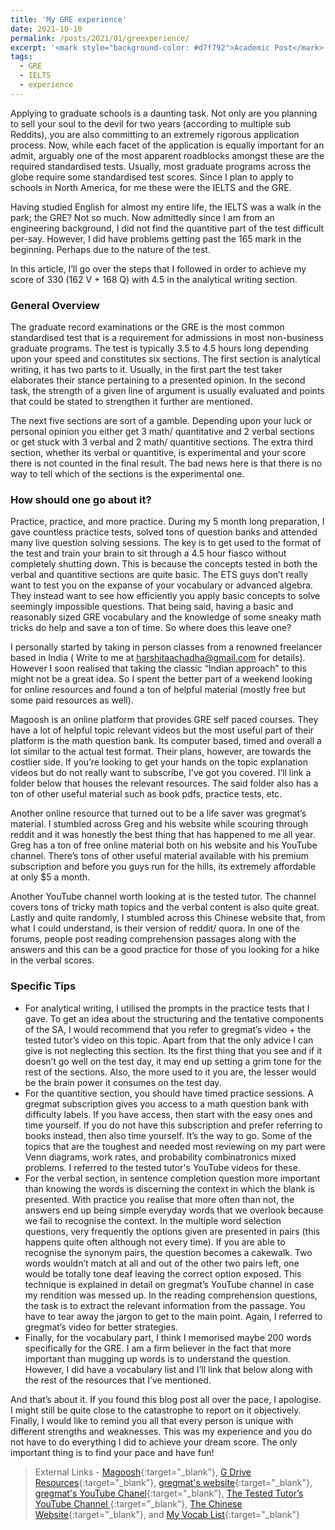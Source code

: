 ```yaml
---
title: 'My GRE experience'
date: 2021-10-10
permalink: /posts/2021/01/greexperience/
excerpt: '<mark style="background-color: #d7f792">Academic Post</mark> Navigating the GRE: Strategies, Resources, and Insights for Conquering the Graduate School Admission Test.'
tags:
  - GRE
  - IELTS
  - experience
---
```


Applying to graduate schools is a daunting task. Not only are you planning to sell your soul to the devil for two years (according to multiple sub Reddits), you are also committing to an extremely rigorous application process. Now, while each facet of the application is equally important for an admit, arguably one of the most apparent roadblocks amongst these are the required standardised tests. Usually, most graduate programs across the globe require some standardised test scores. Since I plan to apply to schools in North America, for me these were the IELTS and the GRE.

Having studied English for almost my entire life, the IELTS was a walk in the park; the GRE? Not so much. Now admittedly since I am from an engineering background, I did not find the quantitive part of the test difficult per-say. However, I did have problems getting past the 165 mark in the beginning. Perhaps due to the nature of the test.

In this article, I’ll go over the steps that I followed in order to achieve my score of 330 (162 V + 168 Q) with 4.5 in the analytical writing section.

<h3>General Overview</h3>

The graduate record examinations or the GRE is the most common standardised test that is a requirement for admissions in most non-business graduate programs. The test is typically 3.5 to 4.5 hours long depending upon your speed and constitutes six sections. The first section is analytical writing, it has two parts to it. Usually, in the first part the test taker elaborates their stance pertaining to a presented opinion. In the second task, the strength of a given line of argument is usually evaluated and points that could be stated to strengthen it further are mentioned.

The next five sections are sort of a gamble. Depending upon your luck or personal opinion you either get 3 math/ quantitative and 2 verbal sections or get stuck with 3 verbal and 2 math/ quantitive sections. The extra third section, whether its verbal or quantitive, is experimental and your score there is not counted in the final result. The bad news here is that there is no way to tell which of the sections is the experimental one.

<h3>How should one go about it?</h3>

Practice, practice, and more practice. During my 5 month long preparation, I gave countless practice tests, solved tons of question banks and attended many live question solving sessions. The key is to get used to the format of the test and train your brain to sit through a 4.5 hour fiasco without completely shutting down. This is because the concepts tested in both the verbal and quantitive sections are quite basic. The ETS guys don’t really want to test you on the expanse of your vocabulary or advanced algebra. They instead want to see how efficiently you apply basic concepts to solve seemingly impossible questions. That being said, having a basic and reasonably sized GRE vocabulary and the knowledge of some sneaky math tricks do help and save a ton of time. So where does this leave one?

I personally started by taking in person classes from a renowned freelancer based in India ( Write to me at harshitaachadha@gmail.com for details). However I soon realised that taking the classic “Indian approach” to this might not be a great idea. So I spent the better part of a weekend looking for online resources and found a ton of helpful material (mostly free but some paid resources as well).

Magoosh is an online platform that provides GRE self paced courses. They have a lot of helpful topic relevant videos but the most useful part of their platform is the math question bank. Its computer based, timed and overall a lot similar to the actual test format. Their plans, however, are towards the costlier side. If you’re looking to get your hands on the topic explanation videos but do not really want to subscribe, I’ve got you covered. I’ll link a folder below that houses the relevant resources. The said folder also has a ton of other useful material such as book pdfs, practice tests, etc.

Another online resource that turned out to be a life saver was gregmat’s material. I stumbled across Greg and his website while scouring through reddit and it was honestly the best thing that has happened to me all year. Greg has a ton of free online material both on his website and his YouTube channel. There’s tons of other useful material available with his premium subscription and before you guys run for the hills, its extremely affordable at only $5 a month.

Another YouTube channel worth looking at is the tested tutor. The channel covers tons of tricky math topics and the verbal content is also quite great. Lastly and quite randomly, I stumbled across this Chinese website that, from what I could understand, is their version of reddit/ quora. In one of the forums, people post reading comprehension passages along with the answers and this can be a good practice for those of you looking for a hike in the verbal scores.

<h3>Specific Tips</h3>
<ul>
<li>
For analytical writing, I utilised the prompts in the practice tests that I gave. To get an idea about the structuring and the tentative components of the SA, I would recommend that you refer to gregmat’s video + the tested tutor’s video on this topic. Apart from that the only advice I can give is not neglecting this section. Its the first thing that you see and if it doesn’t go well on the test day, it may end up setting a grim tone for the rest of the sections. Also, the more used to it you are, the lesser would be the brain power it consumes on the test day.
</li>
<li>
For the quantitive section, you should have timed practice sessions. A gregmat subscription gives you access to a math question bank with difficulty labels. If you have access, then start with the easy ones and time yourself. If you do not have this subscription and prefer referring to books instead, then also time yourself. It’s the way to go. Some of the topics that are the toughest and needed most reviewing on my part were Venn diagrams, work rates, and probability combinatronics mixed problems. I referred to the tested tutor's YouTube videos for these.
</li>
<li>
For the verbal section, in sentence completion question more important than knowing the words is discerning the context in which the blank is presented. With practice you realise that more often than not, the answers end up being simple everyday words that we overlook because we fail to recognise the context. In the multiple word selection questions, very frequently the options given are presented in pairs (this happens quite often although not every time). If you are able to recognise the synonym pairs, the question becomes a cakewalk. Two words wouldn’t match at all and out of the other two pairs left, one would be totally tone deaf leaving the correct option exposed. This technique is explained in detail on gregmat’s YouTube channel in case my rendition was messed up. In the reading comprehension questions, the task is to extract the relevant information from the passage. You have to tear away the jargon to get to the main point. Again, I referred to gregmat’s video for better strategies.
</li>
<li>
Finally, for the vocabulary part, I think I memorised maybe 200 words specifically for the GRE. I am a firm believer in the fact that more important than mugging up words is to understand the question. However, I did have a vocabulary list and I’ll link that below along with the rest of the resources that I’ve mentioned.
</li>
</ul>

And that’s about it. If you found this blog post all over the pace, I apologise. I might still be quite close to the catastrophe to report on it objectively. Finally, I would like to remind you all that every person is unique with different strengths and weaknesses. This was my experience and you do not have to do everything I did to achieve your dream score. The only important thing is to find your pace and have fun!

> External Links - [Magoosh](https://magoosh.com/){:target="_blank"}, [G Drive Resources](https://drive.google.com/drive/u/0/folders/1tIFPRS_LC7XwLgR1hT5lnbp3-PPnjdgB){:target="_blank"}, [gregmat's website](https://www.gregmat.com/){:target="_blank"}, [gregmat's YouTube Chanel](https://www.youtube.com/channel/UCktwzce9ncy_K78l1KBZkYQ){:target="_blank"}, [The Tested Tutor’s YouTube Channel ](https://www.youtube.com/c/TheTestedTutor){:target="_blank"}, [The Chinese Website](https://zhuanlan.zhihu.com/p/105122499){:target="_blank"}, and [My Vocab List](https://docs.google.com/spreadsheets/d/1edWRDm1aoWx8_r1Q8M-d9eYhVAWgDxnK6-cuHgWSUXU/edit?usp=sharing){:target="_blank"}
